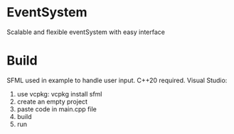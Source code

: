 # EventSystem
Scalable and flexible eventSystem with easy interface

# Build
SFML used in example to handle user input.
C++20 required.
Visual Studio:
1. use vcpkg: vcpkg install sfml
2. create an empty project
3. paste code in main.cpp file
4. build
5. run
